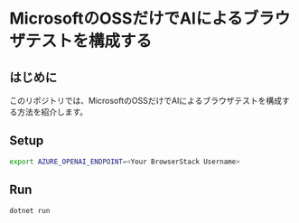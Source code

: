# MicrosoftのOSSだけでAIによるブラウザテストを構成する

## はじめに

このリポジトリでは、MicrosoftのOSSだけでAIによるブラウザテストを構成する方法を紹介します。

## Setup

```bash
export AZURE_OPENAI_ENDPOINT=<Your BrowserStack Username>
```

## Run

```bash
dotnet run
```
